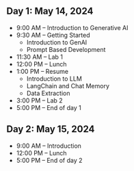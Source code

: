 ## Day 1: May 14, 2024

- 9:00 AM – Introduction to Generative AI
- 9:30 AM – Getting Started
  - Introduction to GenAI
  - Prompt Based Development
- 11:30 AM – Lab 1
- 12:00 PM – Lunch
- 1:00 PM – Resume
  - Introduction to LLM
  - LangChain and Chat Memory
  - Data Extraction
- 3:00 PM – Lab 2
- 5:00 PM – End of day 1

## Day 2: May 15, 2024

- 9:00 AM – Introduction
- 12:00 PM – Lunch
- 5:00 PM – End of day 2
